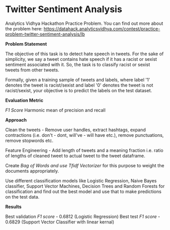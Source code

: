 # Twitter Sentiment Analysis
 Analytics Vidhya Hackathon Practice Problem. You can find out more about the problem here: https://datahack.analyticsvidhya.com/contest/practice-problem-twitter-sentiment-analysis/lb
 
 **Problem Statement**
 
The objective of this task is to detect hate speech in tweets. For the sake of simplicity, we say a tweet contains hate speech if it has a racist or sexist sentiment associated with it. So, the task is to classify racist or sexist tweets from other tweets.

Formally, given a training sample of tweets and labels, where label '1' denotes the tweet is racist/sexist and label '0' denotes the tweet is not racist/sexist, your objective is to predict the labels on the test dataset.

**Evaluation Metric**

*F1 Score*  Harmonic mean of precision and recall

**Approach**

Clean the tweets - Remove user handles, extract hashtags, expand contractions (i.e. don't - dont, will've - will have etc.), remove punctuations, remove stopwords etc.

Feature Engineering - Add length of tweets and a meaning fraction i.e. ratio of lengths of cleaned tweet to actual tweet to the tweet dataframe.

Create *Bag of Words and use Tfidf Vectorizer* for this purpose to weight the documents appropriately. 

Use different classification models like Logistic Regression, Naive Bayes classifier, Support Vector Machines, Decision Trees and Random Forests for classification and find out the best model and use that to make predictions on the test data.

**Results**

Best validation *F1 score* - 0.6812 (Logistic Regression)
Best test *F1 score* - 0.6829 (Support Vector Classifier with linear kernal)
